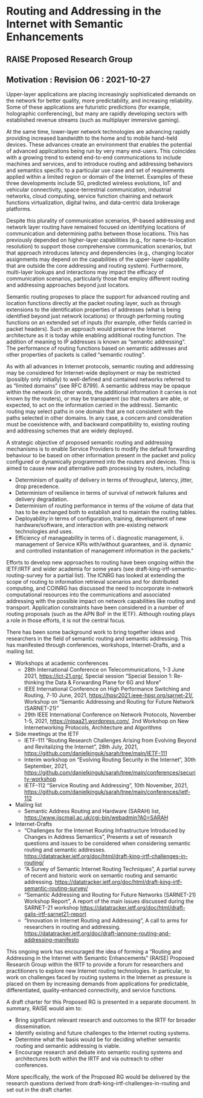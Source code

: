 # Routing and Addressing in the Internet with Semantic Enhancements
## RAISE Proposed Research Group
## Motivation : Revision 06 : 2021-10-27

Upper-layer applications are placing increasingly sophisticated demands on the network for better quality, more predictability, and increasing reliability. Some of these applications are futuristic predictions (for example, holographic conferencing), but many are rapidly developing sectors with established revenue streams (such as multiplayer immersive gaming).

At the same time, lower-layer network technologies are advancing rapidly providing increased bandwidth to the home and to mobile hand-held devices. These advances create an environment that enables the potential of advanced applications being run by very many end-users. This coincides with a growing trend to extend end-to-end communications to include machines and services, and to introduce routing and addressing behaviors and semantics specific to a particular use case and set of requirements applied within a limited region or domain of the Internet. Examples of these three developments include 5G, predicted wireless evolutions, IoT and vehicular connectivity, space-terrestrial communication, industrial networks, cloud computing, service function chaining and network functions virtualization, digital twins, and data-centric data brokerage platforms.

Despite this plurality of communication scenarios, IP-based addressing and network layer routing have remained focused on identifying locations of communication and determining paths between those locations. This has previously depended on higher-layer capabilities (e.g., for name-to-location resolution) to support those comprehensive communication scenarios, but that approach introduces latency and dependencies (e.g., changing locator assignments may depend on the capabilities of the upper-layer capability that are outside the core addressing and routing system). Furthermore, multi-layer lookups and interactions may impact the efficacy of communication scenarios, particularly those that employ different routing and addressing approaches beyond just locators.

Semantic routing proposes to place the support for advanced routing and location functions directly at the packet routing layer, such as through extensions to the identification properties of addresses (what is being identified beyond just network locations) or through performing routing functions on an extended set of inputs (for example, other fields carried in packet headers). Such an approach would preserve the Internet architecture as it is today while enabling additional routing function. The addition of meaning to IP addresses is known as “semantic addressing”. The performance of routing functions based on semantic addresses and other properties of packets is called “semantic routing”. 

As with all advances in Internet protocols, semantic routing and addressing may be considered for Internet-wide deployment or may be restricted (possibly only initially) to well-defined and contained networks referred to as “limited domains” (see RFC 8799). A semantic address may be opaque within the network (in other words, the additional information it carries is not known by the routers), or may be transparent (so that routers are able, or expected, to act on the information carried in the address). Semantic routing may select paths in one domain that are not consistent with the paths selected in other domains. In any case, a concern and consideration must be coexistence with, and backward compatibility to, existing routing and addressing schemes that are widely deployed.

A strategic objective of proposed semantic routing and addressing mechanisms is to enable Service Providers to modify the default forwarding behaviour to be based on other information present in the packet and policy configured or dynamically programmed into the routers and devices. This is aimed to cause new and alternative path processing by routers, including:

*	Determinism of quality of delivery in terms of throughput, latency, jitter, drop precedence. 
*	Determinism of resilience in terms of survival of network failures and delivery degradation.
*	Determinism of routing performance in terms of the volume of data that has to be exchanged both to establish and to maintain the routing tables.
*	Deployability in terms of configuration, training, development of new hardware/software, and interaction with pre-existing network technologies and uses.
*	Efficiency of manageability in terms of i. diagnostic management, ii. management of Service KPIs with/without guarantees, and iii. dynamic and controlled instantiation of management information in the packets."

Efforts to develop new approaches to routing have been ongoing within the IETF/IRTF and wider academia for some years (see draft-king-irtf-semantic-routing-survey for a partial list). The ICNRG has looked at extending the scope of routing to information retrieval scenarios and for distributed computing, and COINRG has discussed the need to incorporate in-network computational resources into the communications and associated addressing with the possible impact on network capabilities like routing and transport. Application constraints have been considered in a number of routing proposals (such as the APN BoF in the IETF). Although routing plays a role in those efforts, it is not the central focus.

There has been some background work to bring together ideas and researchers in the field of semantic routing and semantic addressing. This has manifested through conferences, workshops, Internet-Drafts, and a mailing list.

*	Workshops at academic conferences
    * 28th International Conference on Telecommunications,
      1-3 June 2021, 
      https://ict-21.org/,
      Special session “Special Session 1: Re-thinking the Data & Forwarding Plane for 6G and More”
    * IEEE International Conference on High Performance Switching and Routing,
      7-10 June, 2021,
      https://hpsr2021.ieee-hpsr.org/sarnet-21/,
      Workshop on “Semantic Addressing and Routing for Future Network (SARNET-21)”
    * 29th IEEE International Conference on Network Protocols,
      November 1-5, 2021,
      https://nipaa21.wordpress.com/,
      2nd Workshop on New Internetworking Protocols, Architecture and Algorithms
* Side meetings at the IETF
    * IETF-111 “Routing Research Challenges Arising from Evolving Beyond and Revitalizing the Internet”,
      28th July, 2021,
      https://github.com/danielkinguk/sarah/tree/main/IETF-111
    * Interim workshop on “Evolving Routing Security in the Internet”, 
      30th September, 2021,
      https://github.com/danielkinguk/sarah/tree/main/conferences/security-workshop
    * IETF-112 “Service Routing and Addressing”,
      10th November, 2021,
      https://github.com/danielkinguk/sarah/tree/main/conferences/ietf-112
* Mailing list
    * Semantic Address Routing and Hardware (SARAH) list,
      https://www.jiscmail.ac.uk/cgi-bin/webadmin?A0=SARAH
*	Internet-Drafts
    * “Challenges for the Internet Routing Infrastructure Introduced by Changes in Address Semantics”, 
      Presents a set of research questions and issues to be considered when considering semantic routing and semantic addresses.
      https://datatracker.ietf.org/doc/html/draft-king-irtf-challenges-in-routing/
    * “A Survey of Semantic Internet Routing Techniques”,
       A partial survey of recent and historic work on semantic routing and semantic addressing.
       https://datatracker.ietf.org/doc/html/draft-king-irtf-semantic-routing-survey/
    * “Semantic Addressing and Routing for Future Networks (SARNET-21) Workshop Report”,
       A report of the main issues discussed during the SARNET-21 workshop
       https://datatracker.ietf.org/doc/html/draft-galis-irtf-sarnet21-report
    * “Innovation in Internet Routing and Addressing”,
      A call to arms for researchers in routing and addressing.
      https://datatracker.ietf.org/doc/draft-iannone-routing-and-addressing-manifesto

This ongoing work has encouraged the idea of forming a “Routing and Addressing in the Internet with Semantic Enhancements” (RAISE) Proposed Research Group within the IRTF to provide a forum for researchers and practitioners to explore new Internet routing technologies. In particular, to work on challenges faced by routing systems in the Internet as pressure is placed on them by increasing demands from applications for predictable, differentiated, quality-enhanced connectivity, and service functions.

A draft charter for this Proposed RG is presented in a separate document. In summary, RAISE would aim to:
*	Bring significant relevant research and outcomes to the IRTF for broader dissemination.
*	Identify existing and future challenges to the Internet routing systems.
*	Determine what the basis would be for deciding whether semantic routing and semantic addressing is viable.
*	Encourage research and debate into semantic routing systems and architectures both within the IRTF and via outreach to other conferences.

More specifically, the work of the Proposed RG would be delivered by the research questions derived from draft-king-irtf-challenges-in-routing and set out in the draft charter. 
